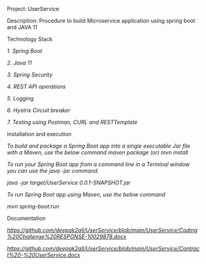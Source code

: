 Project: UserService


Description: Procedure to build Microservice application using spring boot and JAVA 11


Technology Stack

*1. Spring Boot*

*2. Java 11*

*3. Spring Security*

*4. REST API operations*

*5. Logging*

*6. Hystrix Circuit breaker*

*7. Testing using Postman, CURL and RESTTemplate*




Installation and execution

*To build and package a Spring Boot app into a single executable Jar file with a Maven, use the below command*
*maven package (or)  mvn install*


*To run your Spring Boot app from a command line in a Terminal window you can use the java -jar command.* 

*java -jar target/UserService 0.0.1-SNAPSHOT.jar*

*To run Spring Boot app using Maven, use the below command*

*mvn spring-boot:run*

Documentation

*https://github.com/deepak2all/UserService/blob/main/UserService/Coding%20Challenge%20RESPONSE-10029878.docx*

*https://github.com/deepak2all/UserService/blob/main/UserService/Contract%20-%20UserService.docx*
